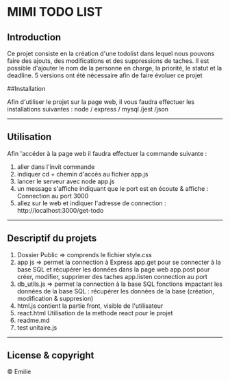 
# MIMI TODO LIST

## Introduction

Ce projet consiste en la création d'une todolist dans lequel nous pouvons faire des ajouts, des modifications et des suppressions de taches.
Il est possible d'ajouter le nom de la personne en charge, la priorité, le statut et la deadline.
5 versions ont été nécessaire afin de faire évoluer ce projet

##Installation

Afin d'utiliser le projet sur la page web, il vous faudra effectuer les installations suivantes : 
node / express / mysql /jest /json

--- 

## Utilisation 
Afin 'accéder à la page web il faudra effectuer la commande suivante : 
1. aller dans l'invit commande 
2. indiquer cd + chemin d'accès au fichier app.js
3. lancer le serveur avec node app.js
4. un message s'affiche indiquant que le port est en écoute & affiche : Connection au port 3000
5. allez sur le web et indiquer l'adresse de connection : http://localhost:3000/get-todo

--- 

## Descriptif du projets 
1. Dossier Public => comprends le fichier style.css
2. app js => permet la connection à Express 
app.get pour se connecter à la base SQL et récupérer les données dans la page web
app.post pour créer, modifier, supprimer des taches
app.listen connection au port 
3. db_utils.js => permet la connection à la base SQL 
fonctions impactant les données de la base SQL : récupérer les données de la base  (création, modification & suppresion)   
4. html.js
contient la partie front, visible de l'utilisateur
5. react.html
Utilisation de la methode react pour le projet
6. readme.md
7. test unitaire.js

--- 

## License & copyright 
© Emilie 